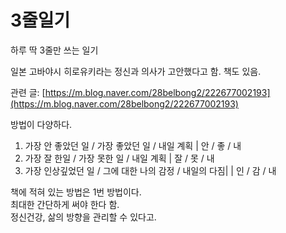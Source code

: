 # 3줄일기

하루 딱 3줄만 쓰는 일기

일본 고바야시 히로유키라는 정신과 의사가 고안했다고 함. 책도 있음.

관련 글: [https://m.blog.naver.com/28belbong2/222677002193](https://m.blog.naver.com/28belbong2/222677002193)

방법이 다양하다. 

1. 가장 안 좋았던 일 / 가장 좋았던 일 / 내일 계획  			| 안 / 좋 / 내
2. 가장 잘 한일 / 가장 못한 일 / 내일 계획				| 잘 / 못 / 내
3. 가장 인상깊었던 일 / 그에 대한 나의 감정 / 내일의 다짐|	| 인 / 감 / 내

책에 적혀 있는 방법은 1번 방법이다.  
최대한 간단하게 써야 한다 함.  
정신건강, 삶의 방향을 관리할 수 있다고.